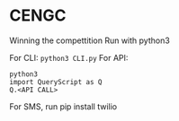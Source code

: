 # CENGC
Winning the compettition
Run with python3

For CLI:
`python3 CLI.py`
For API: 
```
python3
import QueryScript as Q
Q.<API CALL>
```

For SMS, run pip install twilio
